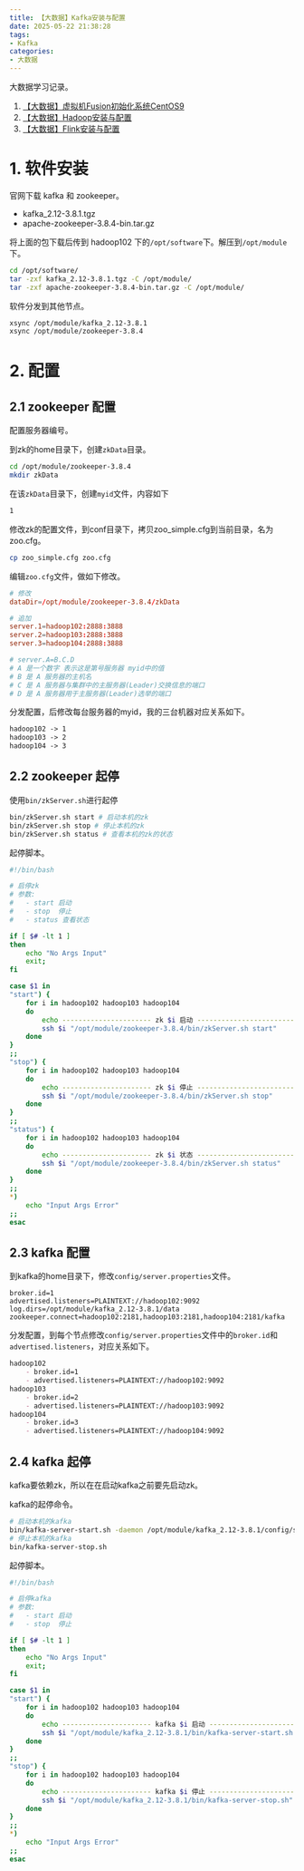 ```yaml
---
title: 【大数据】Kafka安装与配置
date: 2025-05-22 21:38:28
tags: 
- Kafka
categories: 
- 大数据
---
```


大数据学习记录。

1. [【大数据】虚拟机Fusion初始化系统CentOS9](https://lkzc19.github.io/2025/03/06/%E3%80%90%E5%A4%A7%E6%95%B0%E6%8D%AE%E3%80%91%E8%99%9A%E6%8B%9F%E6%9C%BAFusion%E5%88%9D%E5%A7%8B%E5%8C%96%E7%B3%BB%E7%BB%9FCentOS9/)
2. [【大数据】Hadoop安装与配置](https://lkzc19.github.io/2025/05/10/%E3%80%90%E5%A4%A7%E6%95%B0%E6%8D%AE%E3%80%91Hadoop%E5%AE%89%E8%A3%85%E4%B8%8E%E9%85%8D%E7%BD%AE/)
3. [【大数据】Flink安装与配置](https://lkzc19.github.io/2025/05/11/%E3%80%90%E5%A4%A7%E6%95%B0%E6%8D%AE%E3%80%91Flink%E5%AE%89%E8%A3%85%E4%B8%8E%E9%85%8D%E7%BD%AE/)

# 1. 软件安装

官网下载 kafka 和 zookeeper。

- kafka_2.12-3.8.1.tgz
- apache-zookeeper-3.8.4-bin.tar.gz

将上面的包下载后传到 hadoop102 下的`/opt/software`下。解压到`/opt/module`下。

```bash
cd /opt/software/
tar -zxf kafka_2.12-3.8.1.tgz -C /opt/module/
tar -zxf apache-zookeeper-3.8.4-bin.tar.gz -C /opt/module/
```

软件分发到其他节点。

```bash
xsync /opt/module/kafka_2.12-3.8.1
xsync /opt/module/zookeeper-3.8.4
```

# 2. 配置

## 2.1 zookeeper 配置

配置服务器编号。

到zk的home目录下，创建`zkData`目录。

```bash
cd /opt/module/zookeeper-3.8.4
mkdir zkData
```

在该`zkData`目录下，创建`myid`文件，内容如下

```bash
1
```

修改zk的配置文件，到conf目录下，拷贝zoo_simple.cfg到当前目录，名为zoo.cfg。

```bash
cp zoo_simple.cfg zoo.cfg
```

编辑`zoo.cfg`文件，做如下修改。

```conf
# 修改
dataDir=/opt/module/zookeeper-3.8.4/zkData

# 追加
server.1=hadoop102:2888:3888
server.2=hadoop103:2888:3888
server.3=hadoop104:2888:3888

# server.A=B.C.D
# A 是一个数字 表示这是第号服务器 myid中的值
# B 是 A 服务器的主机名
# C 是 A 服务器与集群中的主服务器(Leader)交换信息的端口
# D 是 A 服务器用于主服务器(Leader)选举的端口
```

分发配置，后修改每台服务器的myid，我的三台机器对应关系如下。

```markdown
hadoop102 -> 1
hadoop103 -> 2
hadoop104 -> 3
```

## 2.2 zookeeper 起停

使用`bin/zkServer.sh`进行起停

```bash
bin/zkServer.sh start # 启动本机的zk
bin/zkServer.sh stop # 停止本机的zk
bin/zkServer.sh status # 查看本机的zk的状态
```

起停脚本。

```bash
#!/bin/bash

# 启停zk
# 参数:
#   - start 启动
#   - stop  停止
#   - status 查看状态

if [ $# -lt 1 ]
then
    echo "No Args Input"
    exit;
fi

case $1 in
"start") {
    for i in hadoop102 hadoop103 hadoop104
    do
        echo ---------------------- zk $i 启动 ---------------------------
        ssh $i "/opt/module/zookeeper-3.8.4/bin/zkServer.sh start"
    done
}
;;
"stop") {
    for i in hadoop102 hadoop103 hadoop104
    do
        echo ---------------------- zk $i 停止 ---------------------------
        ssh $i "/opt/module/zookeeper-3.8.4/bin/zkServer.sh stop"
    done
}
;;
"status") {
    for i in hadoop102 hadoop103 hadoop104
    do
        echo ---------------------- zk $i 状态 ---------------------------
        ssh $i "/opt/module/zookeeper-3.8.4/bin/zkServer.sh status"
    done
}
;;
*)
    echo "Input Args Error"
;;
esac
```

## 2.3 kafka 配置

到kafka的home目录下，修改`config/server.properties`文件。

```properties
broker.id=1
advertised.listeners=PLAINTEXT://hadoop102:9092
log.dirs=/opt/module/kafka_2.12-3.8.1/data
zookeeper.connect=hadoop102:2181,hadoop103:2181,hadoop104:2181/kafka
```

分发配置，到每个节点修改`config/server.properties`文件中的`broker.id`和`advertised.listeners`，对应关系如下。

```markdown
hadoop102
    - broker.id=1
    - advertised.listeners=PLAINTEXT://hadoop102:9092
hadoop103
    - broker.id=2
    - advertised.listeners=PLAINTEXT://hadoop103:9092
hadoop104
    - broker.id=3
    - advertised.listeners=PLAINTEXT://hadoop104:9092
```

## 2.4 kafka 起停

kafka要依赖zk，所以在在启动kafka之前要先启动zk。

kafka的起停命令。

```bash
# 启动本机的kafka
bin/kafka-server-start.sh -daemon /opt/module/kafka_2.12-3.8.1/config/server.properties
# 停止本机的kafka
bin/kafka-server-stop.sh
```

起停脚本。

```bash
#!/bin/bash

# 启停kafka
# 参数:
#   - start 启动
#   - stop  停止

if [ $# -lt 1 ]
then
    echo "No Args Input"
    exit;
fi

case $1 in
"start") {
    for i in hadoop102 hadoop103 hadoop104
    do
        echo ---------------------- kafka $i 启动 ---------------------------
        ssh $i "/opt/module/kafka_2.12-3.8.1/bin/kafka-server-start.sh -daemon /opt/module/kafka_2.12-3.8.1/config/server.properties"
    done
}
;;
"stop") {
    for i in hadoop102 hadoop103 hadoop104
    do
        echo ---------------------- kafka $i 停止 ---------------------------
        ssh $i "/opt/module/kafka_2.12-3.8.1/bin/kafka-server-stop.sh"
    done
}
;;
*)
    echo "Input Args Error"
;;
esac
```
